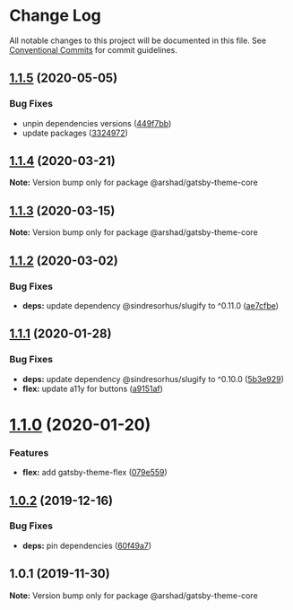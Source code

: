 # Change Log

All notable changes to this project will be documented in this file.
See [Conventional Commits](https://conventionalcommits.org) for commit guidelines.

## [1.1.5](https://github.com/arshad/gatsby-themes/compare/@arshad/gatsby-theme-core@1.1.4...@arshad/gatsby-theme-core@1.1.5) (2020-05-05)


### Bug Fixes

* unpin dependencies versions ([449f7bb](https://github.com/arshad/gatsby-themes/commit/449f7bb84cc2fd566f065b3d96c28a7ab64a1de8))
* update packages ([3324972](https://github.com/arshad/gatsby-themes/commit/3324972976ec6a766b24078e1ec3b4a6414ae211))





## [1.1.4](https://github.com/arshad/gatsby-themes/compare/@arshad/gatsby-theme-core@1.1.3...@arshad/gatsby-theme-core@1.1.4) (2020-03-21)

**Note:** Version bump only for package @arshad/gatsby-theme-core





## [1.1.3](https://github.com/arshad/gatsby-themes/compare/@arshad/gatsby-theme-core@1.1.2...@arshad/gatsby-theme-core@1.1.3) (2020-03-15)

**Note:** Version bump only for package @arshad/gatsby-theme-core





## [1.1.2](https://github.com/arshad/gatsby-themes/compare/@arshad/gatsby-theme-core@1.1.1...@arshad/gatsby-theme-core@1.1.2) (2020-03-02)


### Bug Fixes

* **deps:** update dependency @sindresorhus/slugify to ^0.11.0 ([ae7cfbe](https://github.com/arshad/gatsby-themes/commit/ae7cfbe459f92ec0fc856463ae8fdfed94635dc0))





## [1.1.1](https://github.com/arshad/gatsby-themes/compare/@arshad/gatsby-theme-core@1.1.0...@arshad/gatsby-theme-core@1.1.1) (2020-01-28)


### Bug Fixes

* **deps:** update dependency @sindresorhus/slugify to ^0.10.0 ([5b3e929](https://github.com/arshad/gatsby-themes/commit/5b3e9293ce2c46fb12df28870a02601839bba8be))
* **flex:** update a11y for buttons ([a9151af](https://github.com/arshad/gatsby-themes/commit/a9151af381466e5f5cc7cff14a8a08bb752235ca))





# [1.1.0](https://github.com/arshad/gatsby-themes/compare/@arshad/gatsby-theme-core@1.0.2...@arshad/gatsby-theme-core@1.1.0) (2020-01-20)

### Features

- **flex:** add gatsby-theme-flex ([079e559](https://github.com/arshad/gatsby-themes/commit/079e55914791f735cbbfe492dd6bb0b3d9ac12ad))

## [1.0.2](https://github.com/arshad/gatsby-themes/compare/@arshad/gatsby-theme-core@1.0.1...@arshad/gatsby-theme-core@1.0.2) (2019-12-16)

### Bug Fixes

- **deps:** pin dependencies ([60f49a7](https://github.com/arshad/gatsby-themes/commit/60f49a749a42f983312a0c6f5f4c8700102dda09))

## 1.0.1 (2019-11-30)

**Note:** Version bump only for package @arshad/gatsby-theme-core
